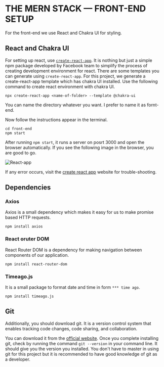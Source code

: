 # THE **MERN** STACK — FRONT-END SETUP

For the front-end we use React and Chakra UI for styling.

## React and Chakra UI

For setting up react, use [`create-react-app`](https://create-react-app.dev). It is nothing but just a simple npm package developed by Facebook team to simplify the process of creating development environment for react. There are some templates you can generate using `create-react-app`. For this project, we generate a create-react-app template which has chakra UI installed. Use the following command to create react environment with chakra UI.

```
npx create-react-app <name-of-folder> --template @chakra-ui
```

You can name the directory whatever you want. I prefer to name it as fornt-end.

Now follow the instructions appear in the terminal.

```
cd front-end
npm start
```

After running `npm start`, it runs a server on posrt 3000 and open the browser automatically. If you see the following image in the browser, you are good to go. 

![React-app]()

If any error occurs, visit the [create react app](https://create-react-app.dev) website for trouble-shooting.

## Dependencies

### Axios

Axios is a small dependency which makes it easy for us to make promise based HTTP requests.

```
npm install axios
```

### React oruter DOM

React Router DOM is a dependency for making navigation between components of our application.

```
npm install react-router-dom
```

### Timeago.js

It is a small package to format date and time in form `*** time ago`.

```
npm install timeago.js
```

## Git

Additionally, you should download git. It is a version control system that enables tracking code changes, code sharing, and collaboration.

You can download it from the [official website](https://git-scm.com/downloads). Once you complete installing git, check by running the command `git --version` in your command line. It should give you the version you installed. You don't have to master in using git for this project but it is recommended to have good knowledge of git as a developer.
